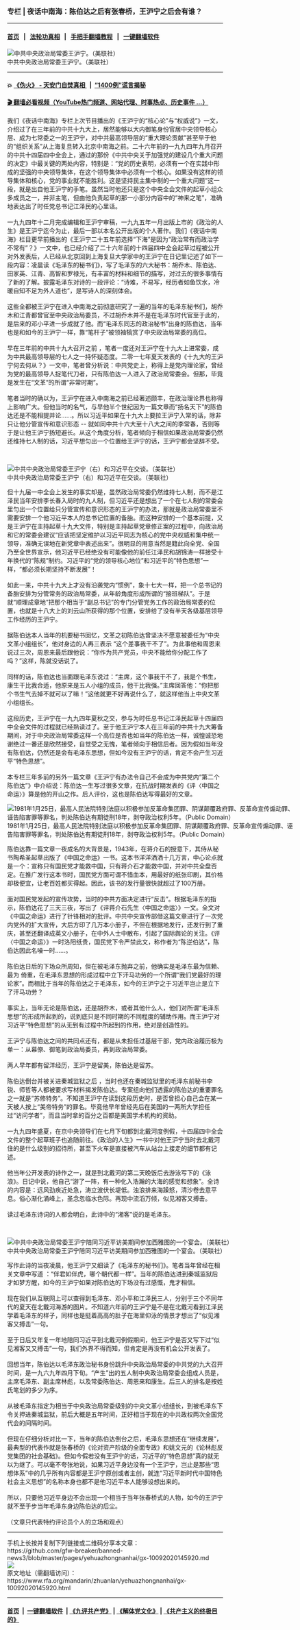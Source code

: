 ### 专栏 | 夜话中南海：陈伯达之后有张春桥，王沪宁之后会有谁？
------------------------

#### [首页](https://github.com/gfw-breaker/banned-news3/blob/master/README.md) &nbsp;&nbsp;|&nbsp;&nbsp; [法轮功真相](https://github.com/begood0513/basic/blob/master/README.md)  &nbsp;&nbsp;|&nbsp;&nbsp; [手把手翻墙教程](https://github.com/gfw-breaker/guides/wiki)  &nbsp;&nbsp;|&nbsp;&nbsp; [一键翻墙软件](https://github.com/gfw-breaker/nogfw/blob/master/README.md)  



<div id="headerimg">
 <img alt="中共中央政治局常委王沪宁。（美联社）" src="https://www.rfa.org/mandarin/zhuanlan/yehuazhongnanhai/gx-10092020145920.html/AP_17298205332149.jpg/@@images/27ea2a36-95f0-4f82-8936-1c5f883dd3bf.jpeg" title="中共中央政治局常委王沪宁。（美联社）"/>
 <div id="headerimgcontents">
  <div id="headerimgcaption">
   <span>
    中共中央政治局常委王沪宁。（美联社）
   </span>
   <!-- zoomattribute -->
  </div>
  <!-- headerimgcaption -->
 </div>
 <!-- headerimagecontents -->
</div>

<hr/>


#### 💥 [《伪火》 - 天安门自焚真相 ](http://158.247.195.190:10000/videos/blog/weihuo.html)&nbsp; |&nbsp; [“1400例”谎言揭秘  ](http://158.247.195.190:10000/videos/blog/jiexi1400.html)

#### [ 🎬  翻墙必看视频（YouTube热门频道、网站代理、时事热点、历史事件 ...）](https://github.com/gfw-breaker/links/blob/master/banned.md)

<div id="storytext">
 <div>
  <div class="slot_header">
  </div>
 </div>
 <p>
  我们《夜话中南海》专栏上次节目播出的《王沪宁的“核心论”与“权威说”》一文，介绍过了在三年前的中共十九大上，居然能够以大内御笔身份官居中央领导核心层、成为七常委之一的王沪宁，对中共最高领导层的“重大理论贡献”甚至早于他的“组织关系”从上海复旦转入北京中南海之前。二十六年前的一九九四年九月召开的中共十四届四中全会上，通过的那份《中共中央关于加强党的建设几个重大问题的决定》中最关键的两处内容，特别是：“党的历史表明，必须有一个在实践中形成的坚强的中央领导集体，在这个领导集体中必须有一个核心。如果没有这样的领导集体和核心，党的事业就不能胜利。这是坚持民主集中制的一个重大问题”这一段，就是出自他王沪宁的手笔。虽然当时他还只是这个中央全会文件的起草小组众多成员之一，并非主笔，但由他负责起草的那一小部分内容中的“神来之笔”，准确地表达出了时任党总书记江泽民的心里话。
  <br/>
  <br/>
  一九九四年十二月完成编辑和王沪宁审稿，一九九五年一月出版上市的《政治的人生》是王沪宁迄今为止，最后一部以本名公开出版的个人著作。我们《夜话中南海》栏目更早前播出的《王沪宁二十五年前选择“下海”是因为“政治常有而政治学不常有”？》一文中，也已经介绍了二十六年前的十四届四中全会起草过程被公开对外发表后，人已经从北京回到上海复旦大学家中的王沪宁在日记里记述了如下一段内容：凌晨读《毛泽东的秘书们》，写了毛泽东的六大秘书：胡乔木、陈伯达、田家英、江青、高智和罗禄光，有丰富的材料和细节的描写，对过去的很多事情有了新的了解。披露毛泽东对诗的一段评论：“诗难，不易写，经历者如鱼饮水，冷暖自知不足为外人道也”，是写诗人的深刻体会。
  <br/>
  <br/>
  这些全都被王沪宁在进入中南海之前彻底研究了一遍的当年的毛泽东秘书们，胡乔木和江青都曾官至中央政治局委员，不过胡乔木并不是在毛泽东时代官至于此的，是后来的邓小平进一步成就了他。而“毛泽东同志的政治秘书”出身的陈伯达，当年也是和如今的王沪宁一样，靠“笔杆子”被领袖犒赏了中央政治局常委的高位。
  <br/>
  <br/>
  早在三年前的中共十九大召开之前 ，笔者一度还对王沪宁在十九大上进常委，成为中共最高领导层的七人之一持怀疑态度。二零一七年夏天发表的《十九大的王沪宁何去何从？》一文中，笔者曾分析说：中共党史上，称得上是党内理论家，曾经为党的最高领导人捉笔代刀者，只有陈伯达一人进入了政治局常委会。但那，毕竟是发生在“文革”的所谓“非常时期”。
  <br/>
  <br/>
  笔者当时的确以为，王沪宁在进入中南海之前已经著述颇丰，在政治理论界也称得上影响广大。但他当时的名气，与早他半个世纪因为一篇文章而“扬名天下”的陈伯达还是不能相提并论……。所以习近平如果在十九大上要拉王沪宁入常的话，除非只让他分管宣传和意识形态 -- 就如同中共十六大至十八大之间的李常春，否则等于是让他王沪宁扬短避长。从这个角度分析，笔者倾向于相信如果政治局常委仍然还维持七人制的话，习近平想匀出一个位置给王沪宁的话，王沪宁都会坚辞不受。
 </p>
 <p>
  <br/>
  <div class="image-inline captioned" style="width:1900px;">
   <div style="width:1900px;">
    <img alt="中共中央政治局常委王沪宁（右）和习近平在交谈。（美联社）" src="https://www.rfa.org/mandarin/zhuanlan/yehuazhongnanhai/gx-10092020145920.html/AP_495121661122.jpg" title="中共中央政治局常委王沪宁（右）和习近平在交谈。（美联社）"/>
   </div>
   <div class="image-caption">
    <span style="width:1900px;">
     中共中央政治局常委王沪宁（右）和习近平在交谈。（美联社）
    </span>
    <span class="copyright">
    </span>
   </div>
  </div>
 </p>
 <p>
  但十九届一中全会上发生的事实却是，虽然政治局常委仍然维持七人制，而不是江泽民当年安排李长春入局时的九人制，但习近平还是想出了一个在七人制的常委会里匀出一个位置给只分管宣传和意识形态的王沪宁的办法，那就是政治局常委里不需要安排一个他习近平本人的总书记位置的备胎。而这种安排的一个基本前提，又是王沪宁在主持起草十九大文件，特别是主持起草党章修正案的过程中，向政治局和它的常委会建议“应该把坚定维护以习近平同志为核心的党中央权威和集中统一领导，准确无误地在新党章中表述出来”。很明显的用意当然是籍此向全党、全国乃至全世界宣示，他习近平已经绝没有可能像他的前任江泽民和胡锦涛一样接受十年换代的“陈规”制约。习近平的“党的领导核心地位”和习近平的”特色思想”一样，“都必须长期坚持不断发展”！
  <br/>
  <br/>
  如此一来，中共十九大上才没有沿袭党内“惯例”，象十七大一样，把一个总书记的备胎安排为分管常务的政治局常委，从年龄角度形成所谓的“接班梯队”。于是就“顺理成章地”把那个相当于“副总书记”的专门分管党务工作的政治局常委的位置，也就是十八大上的刘云山所获得的那个位置，安排给了没有半天各级基层领导工作经历的王沪宁。
  <br/>
  <br/>
  据陈伯达本人当年的机要秘书回忆，文革之初陈伯达曾坚决不愿意被委任为“中央文革小组组长”，他对身边的人再三表示 “这个差事我干不了”。为此事他和周恩来说过三次，周恩来最后跟他说：“你作为共产党员，中央不能给你分配工作了吗？”这样，陈就没话说了。
  <br/>
  <br/>
  同样的话，陈伯达也当面跟毛泽东说过：“主席，这个事我干不了，我是个书生，康生干比我合适，他原来是五人小组的成员，他干比我强。”主席回答他：“你把那个书生气去掉不就可以了嘛！”这他就更不好再说什么了，就这样他当上中央文革小组组长。
  <br/>
  <br/>
  这段历史，王沪宁在一九九四年夏秋之交，参与为时任总书记江泽民起草十四届四中全会文件的过程就已经熟读过了。至于他王沪宁本人在三年前的中共十九大筹备期间，对于中央政治局常委这样一个高位是否也如当年的陈伯达一样，诚惶诚恐地谢绝过一番还是欣然接受，自觉受之无愧，笔者倾向于相信后者。因为假如当年没有陈伯达，仍然还是会有毛泽东思想，但如今没有王沪宁的话，肯定不会产生习近平“特色思想”。
  <br/>
  <br/>
  本专栏三年多前的另外一篇文章《王沪宁有办法令自己不会成为中共党内“第二个陈伯达”》中介绍说：陈伯达一生写过很多文章，在抗战时期发表的《评〈中国之命运〉》算是他的开山之作。后人评价，这也是陈伯达写得最好的文章。
 </p>
 <p>
  <div class="image-inline captioned" style="width:680px;">
   <div style="width:680px;">
    <img alt="1981年1月25日，最高人民法院特别法庭以积极参加反革命集团罪、阴谋颠覆政府罪、反革命宣传煽动罪、诬告陷害罪等罪名，判处陈伯达有期徒刑18年，剥夺政治权利5年。（Public Domain）" src="https://www.rfa.org/mandarin/zhuanlan/yehuazhongnanhai/gx-10092020145920.html/20141208182802720.jpg" title="1981年1月25日，最高人民法院特别法庭以积极参加反革命集团罪、阴谋颠覆政府罪、反革命宣传煽动罪、诬告陷害罪等罪名，判处陈伯达有期徒刑18年，剥夺政治权利5年。（Public Domain）"/>
   </div>
   <div class="image-caption">
    <span style="width:680px;">
     1981年1月25日，最高人民法院特别法庭以积极参加反革命集团罪、阴谋颠覆政府罪、反革命宣传煽动罪、诬告陷害罪等罪名，判处陈伯达有期徒刑18年，剥夺政治权利5年。（Public Domain）
    </span>
    <span class="copyright">
    </span>
   </div>
  </div>
 </p>
 <p>
  陈伯达靠一篇文章一夜成名的大背景是，1943年，在蒋介石的授意下，其侍从秘书陶希圣起草出版了《中国之命运》一书。这本书洋洋洒洒十几万言，中心论点就是一个：宣称只有国民党才能救中国，只有蒋介石才能救中国，并对中共全盘否定。在推广发行这本书时，国民党方面可谓不惜血本，用最好的纸张印刷，其价格却极便宜，让老百姓都买得起。因此，该书的发行量很快就超过了100万册。
  <br/>
  <br/>
  面对国民党发起的宣传攻势，当时的中共方面决定进行“反击”。根据毛泽东的指示，陈伯达花了三天三夜，写出了《评蒋介石先生〈中国之命运〉》一文。全文对《中国之命运》进行了针锋相对的批评。中共中央宣传部借这篇文章进行了一次党内党外的扩大宣传，大后方印了几万本小册子，不但在根据地发行，还发行到了重庆，甚至还翻译成英文小册子，在中外人士中散布，引起了国际舆论的关注。《评〈中国之命运〉》一时洛阳纸贵，国民党下令严禁此文，称作者为“陈逆伯达”，陈伯达因此名噪一时……。
  <br/>
  <br/>
  陈伯达日后的下场众所周知，但在被毛泽东抛弃之前，他确实是毛泽东最为信赖、最为 倚重，在毛泽东思想的形成过程中立下汗马功劳的一个所谓“我们党最好的理论家”。而相比于当年的陈伯达之于毛泽东，如今的王沪宁之于习近平岂止是立下了汗马功劳？
  <br/>
  <br/>
  事实上，当年无论是陈伯达，还是胡乔木，或者其他什么人，他们对所谓“毛泽东思想”的形成所起到的，说到底只是不同时期的不同程度的辅助作用。而王沪宁对习近平“特色思想”的从无到有过程中所起到的作用，绝对是创造性的。
  <br/>
  <br/>
  王沪宁与陈伯达之间的共同点还有，都是从未担任过基层干部，党内政治履历极为单一：从幕僚、御笔到政治局委员，再到政治局常委。
  <br/>
  <br/>
  两人早年都有留洋经历，王沪宁是留美，陈伯达是留苏。
  <br/>
  <br/>
  陈伯达倒台并被关进秦城监狱之后 ，当时也还在秦城监狱里的毛泽东前秘书李锐、师哲等人都被要求写材料揭发陈伯达。专案组向他们透露的陈伯达的重要罪名之一就是“苏修特务”。不知道王沪宁在读到这段历史时，是否曾担心自己会在某一天被人按上“美帝特务”的罪名。毕竟他早年曾经先后在美国的一两所大学担任过“访问学者”，而且当时拿的百分之百都是美国学术机构的资助。
  <br/>
  <br/>
  一九九四年盛夏，在京中央领导们在七月下旬都到北戴河度例假，十四届四中全会文件的整个起草班子也追随前往。《政治的人生》一书中对他王沪宁当时去北戴河住的是什么级别的招待所，甚至下火车是直接被汽车从站台上接走的细节都有记述。
  <br/>
  <br/>
  他当年公开发表的诗作之一，就是到北戴河的第二天晚饭后去游泳写下的《泳浪》。日记中说，他自己“游了一阵，有一种化入浩瀚的大海的感觉和想象”。全诗的内容是：远风劲疾近处急，涛立波伏长堤低。浊浪排来海躁怒，清沙卷去意平息。俗心渐化涌峰上，圣念忽临水色际。再现中流滔万倾，似见湘客又搏击。
  <br/>
  <br/>
  读过毛泽东诗词的人都会明白，此诗中的“湘客”说的是毛泽东。
 </p>
 <p>
  <br/>
  <div class="image-inline captioned" style="width:1888px;">
   <div style="width:1888px;">
    <img alt="中共中央政治局常委王沪宁陪同习近平访美期间参加西雅图的一个宴会。（美联社）" src="https://www.rfa.org/mandarin/zhuanlan/yehuazhongnanhai/gx-10092020145920.html/AP_184300498304.jpg" title="中共中央政治局常委王沪宁陪同习近平访美期间参加西雅图的一个宴会。（美联社）"/>
   </div>
   <div class="image-caption">
    <span style="width:1888px;">
     中共中央政治局常委王沪宁陪同习近平访美期间参加西雅图的一个宴会。（美联社）
    </span>
    <span class="copyright">
    </span>
   </div>
  </div>
 </p>
 <p>
  写作此诗的当夜凌晨，他王沪宁又细读了《毛泽东的秘书们》。笔者当年曾经在相关文章中写道 ：“伴君如伴虎，哪个朝代都一样”。当年的陈伯达进到秦城监狱后才如梦方醒，如今的王沪宁如果对陈伯达的下场没有过感慨，鬼才相信。
  <br/>
  <br/>
  现在我们从互联网上可以查得到毛泽东、邓小平和江泽民三人，分别于三个不同年代的夏天在北戴河海游的图片。不知道六年前的王沪宁是不是在北戴河看到江泽民学着毛泽东的样子，同样也是挺着高高的肚子在海里仰泳的情景才想出了“似见湘客又搏击”一句。
  <br/>
  <br/>
  至于日后又年复一年地陪同习近平到北戴河例假期间，他王沪宁是否又写下过“似见湘客又又搏击”一句，我们外界不得而知，但肯定是再没有机会公开发表了。
  <br/>
  <br/>
  回想当年，陈伯达以毛泽东政治秘书身份跳升中央政治局常委的中共党的九大召开时间，是一九六九年四月下旬。“产生”出的五人制中央政治局常委会组成人员是，主席毛泽东、副主席林彪，以及常委陈伯达、周恩来和康生。后三人的排名是按姓氏笔划的多少为序。
  <br/>
  <br/>
  从被毛泽东指定为相当于中央政治局常委级别的中央文革小组组长，到被毛泽东下令关押进秦城监狱，前后大概是五年时间，正好相当于现在的中共政权两次全国党代会的间隔时间。
  <br/>
  <br/>
  但现在仔细分析对比一下，当年的陈伯达倒台之后，毛泽东思想还在“继续发展”，最典型的代表作就是张春桥的《论对资产阶级的全面专政》和姚文元的《论林彪反党集团的社会基础》。但如今假若没有王沪宁的话，习近平的“特色思想”真的就无以为继了。可以毫不夸张地说，如果习近平身边没有一个王沪宁，岂止是那些“思想体系”中的几乎所有内容都是王沪宁原创或者主创，就连“习近平新时代中国特色社会主义思想”的名称本身也都不是他习近平本人能够设想出来的。
  <br/>
  <br/>
  所以，只要他习近平身边不会出现一个相当于当年张春桥式的人物，如今的王沪宁就不至于步当年毛泽东身边陈伯达的后尘。
  <br/>
  <br/>
  （文章只代表特约评论员个人的立场和观点）
 </p>
</div>

<hr/>
手机上长按并复制下列链接或二维码分享本文章：<br/>
https://github.com/gfw-breaker/banned-news3/blob/master/pages/yehuazhongnanhai/gx-10092020145920.md <br/>
<a href='https://github.com/gfw-breaker/banned-news3/blob/master/pages/yehuazhongnanhai/gx-10092020145920.md'><img src='https://github.com/gfw-breaker/banned-news3/blob/master/pages/yehuazhongnanhai/gx-10092020145920.md.png'/></a> <br/>
原文地址（需翻墙访问）：https://www.rfa.org/mandarin/zhuanlan/yehuazhongnanhai/gx-10092020145920.html


------------------------
#### [首页](https://github.com/gfw-breaker/banned-news3/blob/master/README.md) &nbsp;|&nbsp; [一键翻墙软件](https://github.com/gfw-breaker/nogfw/blob/master/README.md) &nbsp;| [《九评共产党》](https://github.com/gfw-breaker/9ping.md/blob/master/README.md#九评之一评共产党是什么) | [《解体党文化》](https://github.com/gfw-breaker/jtdwh.md/blob/master/README.md) | [《共产主义的终极目的》](https://github.com/gfw-breaker/gczydzjmd.md/blob/master/README.md)


<img src='http://gfw-breaker.win/banned-news3/pages/yehuazhongnanhai/gx-10092020145920.md' width='0px' height='0px'/>